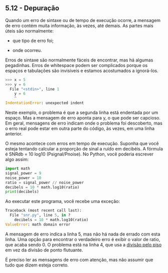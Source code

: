 ## 5.12 - Depuração

Quando um erro de sintaxe ou de tempo de execução ocorre, a mensagem de erro contém muita informação, às vezes, até demais. As partes mais úteis são normalmente:

* que tipo de erro foi;

* onde ocorreu.

Erros de sintaxe são normalmente fáceis de encontrar, mas há algumas pegadinhas. Erros de whitespace podem ser complicados porque os espaços e tabulações são invisíveis e estamos acostumados a ignorá-los.

```python
>>> x = 5
>>> y = 6
  File "<stdin>", line 1
    y = 6
    ^
IndentationError: unexpected indent
```

Neste exemplo, o problema é que a segunda linha está endentada por um espaço. Mas a mensagem de erro aponta para y, o que pode ser capcioso. Em geral, mensagens de erro indicam onde o problema foi descoberto, mas o erro real pode estar em outra parte do código, às vezes, em uma linha anterior.

O mesmo acontece com erros em tempo de execução. Suponha que você esteja tentando calcular a proporção de sinal a ruído em decibéis. A fórmula é SNRdb = 10 log10 (Psignal/Pnoise). No Python, você poderia escrever algo assim:

```python
import math
signal_power = 9
noise_power = 10
ratio = signal_power // noise_power
decibels = 10 * math.log10(ratio)
print(decibels)
```

Ao executar este programa, você recebe uma exceção:

```python
Traceback (most recent call last):
  File "snr.py", line 5, in ?
    decibels = 10 * math.log10(ratio)
ValueError: math domain error
```

A mensagem de erro indica a linha 5, mas não há nada de errado com esta linha. Uma opção para encontrar o verdadeiro erro é exibir o valor de ratio, que acaba sendo 0. O problema está na linha 4, que usa a [divisão pelo piso](13-glossario.md#divisão-pelo-piso) em vez da divisão de ponto flutuante.

É preciso ler as mensagens de erro com atenção, mas não assumir que tudo que dizem esteja correto.
